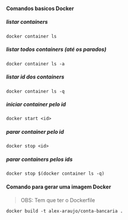 #### Comandos basicos Docker

##### listar containers
```shell
docker container ls
```

##### listar todos containers (até os parados)
```shell
docker container ls -a
```

##### listar id dos containers
```shell
docker container ls -q
```

##### iniciar container pelo id
```shell
docker start <id>
```

##### parar container pelo id
```shell
docker stop <id>
```

##### parar containers pelos ids
```shell
docker stop $(docker container ls -q)
```

#### Comando para gerar uma imagem Docker

>OBS: Tem que ter o Dockerfile

```shell
docker build -t alex-araujo/conta-bancaria .
```
